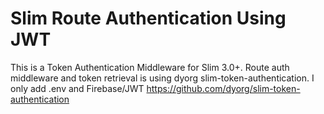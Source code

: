 # Slim Route Authentication Using JWT

This is a Token Authentication Middleware for Slim 3.0+. 
Route auth middleware and token retrieval is using dyorg slim-token-authentication. I only add .env and Firebase/JWT
  https://github.com/dyorg/slim-token-authentication

